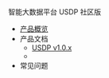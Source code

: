 <div class="sidebar_title icon_"> 智能大数据平台 USDP 社区版</div>   

* [产品概览](/usdp_community/README)
* 产品文档
   * [USDP v1.0.x](/usdp_community/1.0.x/README)
   * <!--[USDP v2.0.x](/usdp_community/2.0.x/README) -->
* 常见问题

